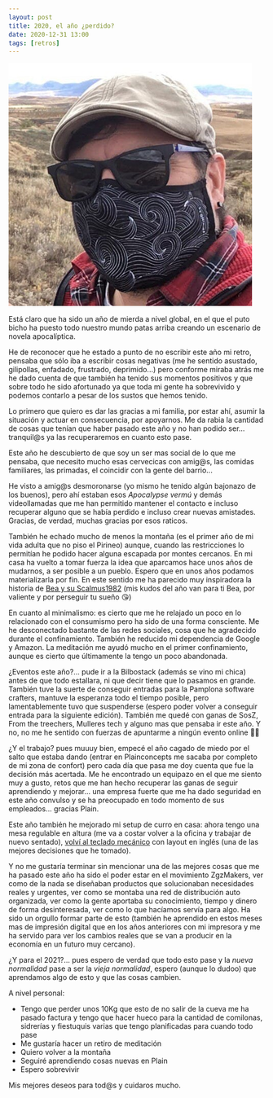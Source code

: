 ```yaml
---
layout: post
title: 2020, el año ¿perdido?
date: 2020-12-31 13:00
tags: [retros]
---
```

![2020, puto covid](/assets/mask.jpg)

Está claro que ha sido un año de mierda a nivel global, en el que el puto bicho ha puesto todo nuestro mundo patas arriba creando un escenario de novela apocalíptica.

He de reconocer que he estado a punto de no escribir este año mi retro, pensaba que sólo iba a escribir cosas negativas (me he sentido asustado, gilipollas, enfadado, frustrado, deprimido...) pero conforme miraba atrás me he dado cuenta de que también ha tenido sus momentos positivos y que sobre todo he sido afortunado ya que toda mi gente ha sobrevivido y podemos contarlo a pesar de los sustos que hemos tenido.

Lo primero que quiero es dar las gracias a mi familia, por estar ahí, asumir la situación y actuar en consecuencia, por apoyarnos. Me da rabia la cantidad de cosas que tenían que haber pasado este año y no han podido ser... tranquil@s ya las recuperaremos en cuanto esto pase.

Este año he descubierto de que soy un ser mas social de lo que me pensaba, que necesito mucho esas cervecicas con amig@s, las comidas familiares, las primadas, el coincidir con la gente del barrio... 

He visto a amig@s desmoronarse (yo mismo he tenido algún bajonazo de los buenos), pero ahí estaban esos _Apocalypse vermú_ y demás videollamadas que me han permitido mantener el contacto e incluso recuperar alguno que se había perdido e incluso crear nuevas amistades. Gracias, de verdad, muchas gracias por esos raticos.

También he echado mucho de menos la montaña (es el primer año de mi vida adulta que no piso el Pirineo) aunque, cuando las restricciones lo permitían he podido hacer alguna escapada por montes cercanos. En mi casa ha vuelto a tomar fuerza la idea que aparcamos hace unos años de mudarnos, a ser posible a un pueblo. Espero que en unos años podamos materializarla por fin. En este sentido me ha parecido muy inspiradora la historia de [Bea y su Scalmus1982](https://www.instagram.com/zigiella/) (mis kudos del año van para ti Bea, por valiente y por perseguir tu sueño 😘)

En cuanto al minimalismo: es cierto que me he relajado un poco en lo relacionado con el consumismo pero ha sido de una forma consciente. Me he desconectado bastante de las redes sociales, cosa que he agradecido durante el confinamiento. También he reducido mi dependencia de Google y Amazon. La meditación me ayudó mucho en el primer confinamiento, aunque es cierto que últimamente la tengo un poco abandonada.

¿Eventos este año?... pude ir a la Bilbostack (además se vino mi chica) antes de que todo estallara, ni que decir tiene que lo pasamos en grande. También tuve la suerte de conseguir entradas para la Pamplona software crafters, mantuve la esperanza todo el tiempo posible, pero lamentablemente tuvo que suspenderse (espero poder volver a conseguir entrada para la siguiente edición). También me quedé con ganas de SosZ, From the treechers, Mulleres tech y alguno mas que pensaba ir este año. Y no, no me he sentido con fuerzas de apuntarme a ningún evento online 🤷‍♀️

¿Y el trabajo? pues muuuy bien, empecé el año cagado de miedo por el salto que estaba dando (entrar en Plainconcepts me sacaba por completo de mi zona de confort) pero cada día que pasa me doy cuenta que fue la decisión más acertada. Me he encontrado un equipazo  en el que me siento muy a gusto, retos que me han hecho recuperar las ganas de seguir aprendiendo y mejorar... una empresa fuerte que me ha dado seguridad en este año convulso y se ha preocupado en todo momento de sus empleados... gracias Plain.

Este año también he mejorado mi setup de curro en casa: ahora tengo una mesa regulable en altura (me va a costar volver a la oficina y trabajar de nuevo sentado), [volví al teclado mecánico](https://twitter.com/francholab/status/1230766941062647808) con layout en inglés (una de las mejores decisiones que he tomado).

Y no me gustaría terminar sin mencionar una de las mejores cosas que me ha pasado este año ha sido el poder estar en el movimiento ZgzMakers, ver como de la nada se diseñaban productos que solucionaban necesidades reales y urgentes, ver como se montaba una red de distribución auto organizada, ver como la gente aportaba su conocimiento, tiempo y dinero de forma desinteresada, ver como lo que hacíamos servía para algo. Ha sido un orgullo formar parte de esto (también he aprendido en estos meses mas de impresión digital que en los años anteriores con mi impresora y me ha servido para ver los cambios reales que se van a producir en la economía en un futuro muy cercano).

¿Y para el 2021?... pues espero de verdad que todo esto pase y la _nueva normalidad_ pase a ser la _vieja normalidad_, espero (aunque lo dudoo) que aprendamos algo de esto y que las cosas cambien.

A nivel personal:

- Tengo que perder unos 10Kg que esto de no salir de la cueva me ha pasado factura y tengo que hacer hueco para la cantidad de comilonas, sidrerías y fiestuquis varias que tengo planificadas para cuando todo pase
- Me gustaría hacer un retiro de meditación
- Quiero volver a la montaña
- Seguiré aprendiendo cosas nuevas en Plain
- Espero sobrevivir

Mis mejores deseos para tod@s y cuidaros mucho.
